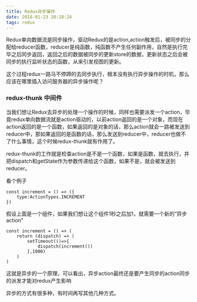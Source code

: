 ```yaml
---
title: Redux异步操作
date: 2018-01-23 20:10:24
tags: redux
---
```


Redux单向数据流是同步操作，驱动Redux的是action,action触发后，被同步的分配给reducer函数，reducer是纯函数，纯函数不产生任何副作用，自然是执行完毕之后同步返回，返回之后的数据被同步的更新store的数据，更新状态之后会被同步的执行监听状态的函数，从来引发视图的更新。

这个过程redux一路马不停蹄的去同步执行，根本没有执行异步操作的时机，那么应该在哪里插入访问服务器的异步操作呢？

### redux-thunk 中间件

当我们想让Redux去异步的处理一个操作的时候，同样也需要派发一个action，毕竟redux单向数据流就是action驱动的，以前action返回的是一个对象，而现在action返回的是一个函数，如果返回的是对象的话，那么action就会一路被发送到reducer中，那如果返回的是函数的话，那么发送到reducer中，reducer也做不了什么事情，这个时候redux-thunk就有作用了。

redux-thunk的工作就是检查action是不是一个函数，如果是函数，就去执行，并把dispatch和getState作为参数传递给这个函数，如果不是，就会被发送到reducer。

看个例子

```
const increment = () => ({
    type:ActionTypes.INCREMENT
})
```

假设上面是一个组件，如果我们想让这个组件1秒之后加1，就需要一个新的“异步action”

```
const increment = () => (
    return (dispatch) => (
        setTimeout(()=>{
            dispatch(increment())
        },1000)
    )
)
```

这就是异步的一个原理，可以看出，异步action最终还是要产生同步的action同步的派发才能对redux产生影响

异步的方式有很多种，有时间再写其他几种方式。
